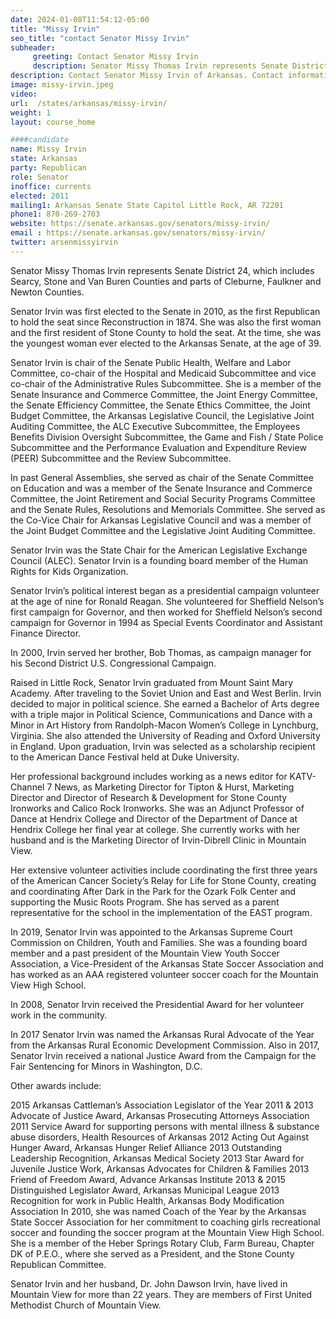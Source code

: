 ```yaml
---
date: 2024-01-08T11:54:12-05:00
title: "Missy Irvin"
seo_title: "contact Senator Missy Irvin"
subheader:
     greeting: Contact Senator Missy Irvin
     description: Senator Missy Thomas Irvin represents Senate District 24, which includes Searcy, Stone and Van Buren Counties and parts of Cleburne, Faulkner and Newton Counties.
description: Contact Senator Missy Irvin of Arkansas. Contact information for Missy Irvin includes email address, phone number, and mailing address.
image: missy-irvin.jpeg
video:
url:  /states/arkansas/missy-irvin/
weight: 1
layout: course_home

####candidate
name: Missy Irvin
state: Arkansas
party: Republican
role: Senator
inoffice: currents
elected: 2011
mailing1: Arkansas Senate State Capitol Little Rock, AR 72201
phone1: 870-269-2703
website: https://senate.arkansas.gov/senators/missy-irvin/
email : https://senate.arkansas.gov/senators/missy-irvin/
twitter: arsenmissyirvin
---
```


Senator Missy Thomas Irvin represents Senate District 24, which includes Searcy, Stone and Van Buren Counties and parts of Cleburne, Faulkner and Newton Counties.

Senator Irvin was first elected to the Senate in 2010, as the first Republican to hold the seat since Reconstruction in 1874. She was also the first woman and the first resident of Stone County to hold the seat. At the time, she was the youngest woman ever elected to the Arkansas Senate, at the age of 39.

Senator Irvin is chair of the Senate Public Health, Welfare and Labor Committee, co-chair of the Hospital and Medicaid Subcommittee and vice co-chair of the Administrative Rules Subcommittee. She is a member of the Senate Insurance and Commerce Committee, the Joint Energy Committee, the Senate Efficiency Committee, the Senate Ethics Committee, the Joint Budget Committee, the Arkansas Legislative Council, the Legislative Joint Auditing Committee, the ALC Executive Subcommittee, the Employees Benefits Division Oversight Subcommittee, the Game and Fish / State Police Subcommittee and the Performance Evaluation and Expenditure Review (PEER) Subcommittee and the Review Subcommittee.

In past General Assemblies, she served as chair of the Senate Committee on Education and was a member of the Senate Insurance and Commerce Committee, the Joint Retirement and Social Security Programs Committee and the Senate Rules, Resolutions and Memorials Committee.  She served as the Co-Vice Chair for Arkansas Legislative Council and was a member of the Joint Budget Committee and the Legislative Joint Auditing Committee.

Senator Irvin was the State Chair for the American Legislative Exchange Council (ALEC).  Senator Irvin is a founding board member of the Human Rights for Kids Organization.

Senator Irvin’s political interest began as a presidential campaign volunteer at the age of nine for Ronald Reagan. She volunteered for Sheffield Nelson’s first campaign for Governor, and then worked for Sheffield Nelson’s second campaign for Governor in 1994 as Special Events Coordinator and Assistant Finance Director.

In 2000, Irvin served her brother, Bob Thomas, as campaign manager for his Second District U.S. Congressional Campaign.

Raised in Little Rock, Senator Irvin graduated from Mount Saint Mary Academy. After traveling to the Soviet Union and East and West Berlin.  Irvin decided to major in political science. She earned a Bachelor of Arts degree with a triple major in Political Science, Communications and Dance with a Minor in Art History from Randolph-Macon Women’s College in Lynchburg, Virginia. She also attended the University of Reading and Oxford University in England. Upon graduation, Irvin was selected as a scholarship recipient to the American Dance Festival held at Duke University.

Her professional background includes working as a news editor for KATV-Channel 7 News, as Marketing Director for Tipton & Hurst, Marketing Director and Director of Research & Development for Stone County Ironworks and Calico Rock Ironworks.  She was an Adjunct Professor of Dance at Hendrix College and Director of the Department of Dance at Hendrix College her final year at college. She currently works with her husband and is the Marketing Director of Irvin-Dibrell Clinic in Mountain View.

Her extensive volunteer activities include coordinating the first three years of the American Cancer Society’s Relay for Life for Stone County, creating and coordinating After Dark in the Park for the Ozark Folk Center and supporting the Music Roots Program. She has served as a parent representative for the school in the implementation of the EAST program.

In 2019, Senator Irvin was appointed to the Arkansas Supreme Court Commission on Children, Youth and Families.  She was a founding board member and a past president of the Mountain View Youth Soccer Association, a Vice-President of the Arkansas State Soccer Association and has worked as an AAA registered volunteer soccer coach for the Mountain View High School.

In 2008, Senator Irvin received the Presidential Award for her volunteer work in the community.

In 2017 Senator Irvin was named the Arkansas Rural Advocate of the Year from the Arkansas Rural Economic Development Commission. Also in 2017, Senator Irvin received a national Justice Award from the Campaign for the Fair Sentencing for Minors in Washington, D.C.

Other awards include:

2015 Arkansas Cattleman’s Association Legislator of the Year
2011 & 2013 Advocate of Justice Award, Arkansas Prosecuting Attorneys Association
2011 Service Award for supporting persons with mental illness & substance abuse disorders, Health Resources of Arkansas
2012 Acting Out Against Hunger Award, Arkansas Hunger Relief Alliance
2013 Outstanding Leadership Recognition, Arkansas Medical Society
2013 Star Award for Juvenile Justice Work, Arkansas Advocates for Children & Families
2013 Friend of Freedom Award, Advance Arkansas Institute
2013 & 2015 Distinguished Legislator Award, Arkansas Municipal League
2013 Recognition for work in Public Health, Arkansas Body Modification Association
In 2010, she was named Coach of the Year by the Arkansas State Soccer Association for her commitment to coaching girls recreational soccer and founding the soccer program at the Mountain View High School. She is a member of the Heber Springs Rotary Club, Farm Bureau, Chapter DK of P.E.O., where she served as a President, and the Stone County Republican Committee.

Senator Irvin and her husband, Dr. John Dawson Irvin, have lived in Mountain View for more than 22 years. They are members of First United Methodist Church of Mountain View.
